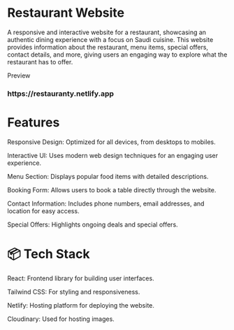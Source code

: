 

<h1>Restaurant Website</h1>
<p>A responsive and interactive website for a restaurant, showcasing an authentic dining experience with a focus on Saudi cuisine. This website provides information about the restaurant, menu items, special offers, contact details, and more, giving users an engaging way to explore what the restaurant has to offer.</p>

Preview
<h3>https://restauranty.netlify.app</h3>
<h1>Features</h1>
<p>Responsive Design: Optimized for all devices, from desktops to mobiles.</p>
<p>Interactive UI: Uses modern web design techniques for an engaging user experience.</p>
<p>Menu Section: Displays popular food items with detailed descriptions.</p>
<p>Booking Form: Allows users to book a table directly through the website.</p>
<p>Contact Information: Includes phone numbers, email addresses, and location for easy access.</p>
<p>Special Offers: Highlights ongoing deals and special offers.</p>

<h1>📦 Tech Stack</h1>
<p>React: Frontend library for building user interfaces.</p>
<p>Tailwind CSS: For styling and responsiveness.</p>
<p>Netlify: Hosting platform for deploying the website.</p>
<p>Cloudinary: Used for hosting images.</p>

